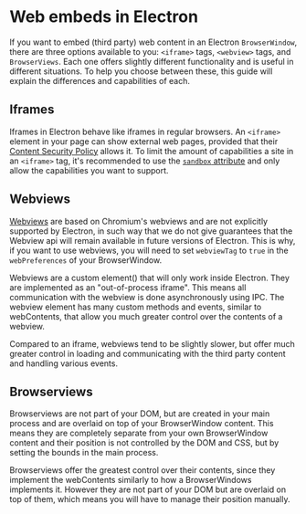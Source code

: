 # Web embeds in Electron

If you want to embed (third party) web content in an Electron `BrowserWindow`, there are three options available to you: `<iframe>` tags, `<webview>` tags, and `BrowserViews`. Each one offers slightly different functionality and is useful in different situations. To help you choose between these, this guide will explain the differences and capabilities of each.

## Iframes

Iframes in Electron behave like iframes in regular browsers. An `<iframe>` element in your page can show external web pages, provided that their [Content Security Policy](https://developer.mozilla.org/en-US/docs/Web/HTTP/CSP) allows it. To limit the amount of capabilities a site in an `<iframe>` tag, it's recommended to use the [`sandbox` attribute](https://developer.mozilla.org/en-US/docs/Web/HTML/Element/iframe#attr-sandbox) and only allow the capabilities you want to support.

## Webviews

[Webviews](https://electronjs.org/docs/api/webview-tag) are based on Chromium's webviews and are not explicitly supported by Electron, in such way that we do not give guarantees that the Webview api will remain available in future versions of Electron. This is why, if you want to use webviews, you will need to set `webviewTag` to `true` in the `webPreferences` of your BrowserWindow.

Webviews are a custom element(<webview>) that will only work inside Electron.
They are implemented as an "out-of-process iframe". This means all communication with the webview is done asynchronously using IPC. The webview element has many custom methods and events, similar to webContents, that allow you much greater control over the contents of a webview.

Compared to an iframe, webviews tend to be slightly slower, but offer much greater control in loading and communicating with the third party content and handling various events.

## Browserviews

Browserviews are not part of your DOM, but are created in your main process and are overlaid on top of your BrowserWindow content. This means they are completely separate from your own BrowserWindow content and their position is not controlled by the DOM and CSS, but by setting the bounds in the main process.

Browserviews offer the greatest control over their contents, since they implement the webContents similarly to how a BrowserWindows implements it. However they are not part of your DOM but are overlaid on top of them, which means you will have to manage their position manually.
